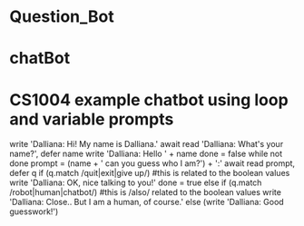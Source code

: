# Question_Bot
# chatBot
# CS1004 example chatbot using loop and variable prompts
 
write 'Dalliana: Hi! My name is Dalliana.'
await read 'Dalliana: What\'s your name?', defer name
write 'Dalliana: Hello ' + name
done = false
while not done
  prompt = (name + ' can you guess who I am?') + ':'
  await read prompt, defer q
  if (q.match /quit|exit|give up/)
    #this is related to the boolean values
   write 'Dalliana: OK, nice talking to you!'
   done = true
  else if (q.match /robot|human|chatbot/)
    #this is /also/ related to the boolean values
    write 'Dalliana: Close.. But I am a human, of course.'
  else (write 'Dalliana: Good guesswork!')

